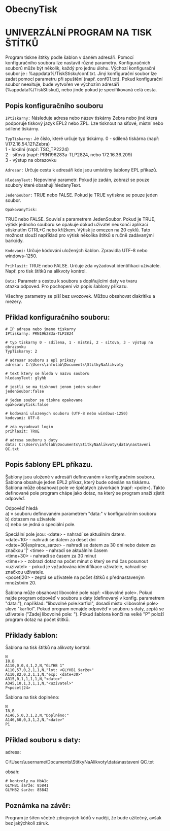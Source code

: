 # ObecnyTisk
UNIVERZÁLNÍ PROGRAM NA TISK ŠTÍTKŮ
==================================
Program tiskne štítky podle šablon v daném adresáři. Pomocí konfiguračního souboru lze nastavit
různé parametry. Konfiguračních souborů může být několik, každý pro jednu úlohu. Výchozí
konfigurační soubor je : %appdata%/TiskStisku/conf.txt. Jiný konfigurační soubor lze zadat pomocí
parametru při spuštění (např. conf01.txt). Pokud konfigurační soubor neexituje, bude vytvořen ve 
výchozím adresáři (%appdata%/TiskStisku/), nebo jinde pokud je specifikovaná celá cesta.

Popis konfiguračního souboru
----------------------------
`IPtiskarny:`
Následuje adresa nebo název tiskárny Zebra nebo jiné která podporuje tiskový jazyk EPL2 nebo ZPL.
Lze tisknout na síťové, místní nebo sdílené tiskárny.

`TypTiskarny:`
Je číslo, které určuje typ tiskárny.
0 - sdílená tiskárna (např: \\\172.16.54.121\Zebra)  
1 - lokální (např: TSC_TP2224)  
2 - síťová (např: PRN196283a-TLP2824, nebo 172.16.36.209)  
3 - výstup na obrazovku  

`Adresar:`
Určuje cestu k adresáři kde jsou umístěny šablony EPL příkazů.

`HledanyText:`
Nepovinný parametr. Pokud je zadán, zobrazí se pouze soubory které obsahují
hledanyText.  

`JedenSoubor:`
TRUE nebo FALSE. Pokud je TRUE vytiskne se pouze jeden soubor.

`OpakovanyTisk:`

TRUE nebo FALSE. Souvisí s parametrem JedenSoubor. Pokud je TRUE, výtisk jednoho souboru
se opakuje dokud uživatel neukončí aplikaci stisknutím CTRL+C nebo křížkem.
Výtisk je omezen na 20 cyklů. Tato možnost slouží například pro výtisk několika štítků 
s ručně zadávanými barkódy.

`Kodovani:`
Určuje kódování uložených šablon. Zpravidla UTF-8 nebo windows-1250.

`Prihlasit:`
TRUE nebo FALSE. Určuje zda vyžadovat identifikaci uživatele. Např. pro tisk štítků na alikvoty 
kontrol.

`Data:`
Parametr s cestou k souboru s doplňujícími daty ve tvaru otazka:odpoved.
Pro pochopení viz popis šablony příkazu.

Všechny parametry se píší bez uvozovek. Můžou obsahovat diakritiku a mezery.

Příklad konfiguračního souboru:
-------------------------------
```
# IP adresa nebo jmeno tiskarny
IPtiskarny: PRN196283a-TLP2824

# typ tiskarny 0 - sdilena, 1 - mistni, 2 - sitova, 3 - výstup na obrazovku
TypTiskarny: 2

# adresar souboru s epl prikazy
adresar: C:\Users\infolab\Documents\StitkyNaAlikvoty

# text ktery se hleda v nazvu souboru
hledanyText: glyhb

# jestli se ma tisknout jenom jeden soubor
jedenSoubor:false

# jeden soubor se tiskne opakovane
opakovanytisk:false

# kodovani ulozenych souboru (UTF-8 nebo windows-1250)
kodovani: UTF-8

# zda vyzadovat login
prihlasit: TRUE

# adresa souboru s daty
data: C:\Users\infolab\Documents\StitkyNaAlikvoty\data\nastaveni QC.txt
```
Popis šablony EPL příkazu.
--------------------------
Šablony jsou uložené v adresáři definovaném v konfiguračním souboru.
Šablona obsahuje jeden EPL2 příkaz, který bude odeslán na tiskárnu.
Šablona může obsahovat pole ve špičatých závorkách (např: \<pole\>).
Takto definované pole program chápe jako dotaz, na který se program snaží
zjistit odpověď.

Odpověď hledá  
a) v souboru definovaném parametrem "data:" v konfiguračním souboru  
b) dotazem na uživatele  
c) nebo se jedná o speciální pole.  

Speciální pole jsou:
\<date\> - nahradí se aktuálním datem.  
\<date+10\> - nahradí se datem za deset dní  
\<date+30|expirace_sarze\> - nahradí se datem za 30 dní nebo datem za značkou '|'
\<time\> - nahradí se aktuálním časem  
\<time+30\> - nahradí se časem za 30 minut  
\<time+> - zobrazí dotaz na počet minut o který se má čas posunout
\<uzivatel\> - pokud je vyžadována identifikace uživatele, nahradí se značkou uživatele.  
\<pocet|20\> - zeptá se uživatele na počet štítků s přednastaveným množstvím 20.  

Šablona může obsahovat libovolné pole např: \<libovolné pole\>.
Pokud najde program odpověď v souboru s daty (definovaný v konfig. parametrem "data:"),
například: "libovolné pole:karfiol", dosadí místo \<libovolné pole\> slovo "karfiol".
Pokud program nenajde odpověď v souboru s daty, zeptá se uživatele ("Zadej libovolné pole: ").
Pokud šablona končí na velké "P" položí program dotaz na počet štítků.

Příklady šablon:
----------------
Šablona na tisk štítků na alikvoty kontrol:

```
N
I8,B
A110,0,0,4,1,2,N,"GLYHB 1"
A110,57,0,2,1,1,N,"lot: <GLYHB1 šarže>"
A110,82,0,2,1,1,N,"exp: <date+30>"
A315,0,1,1,1,1,N,"<date>"
A345,10,1,3,1,1,N,"<uzivatel>"
P<pocet|24>
```

Šablona na tisk doplněno:
```
N
I8,B
A146,5,0,3,1,2,N,"Doplněno:"
A146,60,0,3,1,2,N,"<date>"
P1
```

Příklad souboru s daty:
-----------------------

adresa:

C:\Users\username\Documents\StitkyNaAlikvoty\data\nastaveni QC.txt

obsah:
```
# kontroly na HbA1c
GLYHB1 šarže: 85841
GLYHB2 šarže: 85842
```
Poznámka na závěr:
------------------
Program je šířen včetně zdrojových kódů v naději, že bude užitečný,
avšak bez jakýchkoli záruk.
